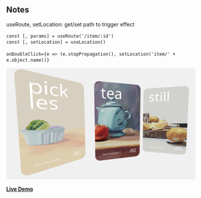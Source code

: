 ## Notes
useRoute, setLocation: get/set path to trigger effect
```
const [, params] = useRoute('/item/:id')
const [, setLocation] = useLocation()

onDoubleClick={e => (e.stopPropagation(), setLocation('item/' + e.object.name))}
``` 
<img src="public/Screenshot.png" width="640px">

[**Live Demo**](https://momentchan.github.io/r3f-enter-portal/)